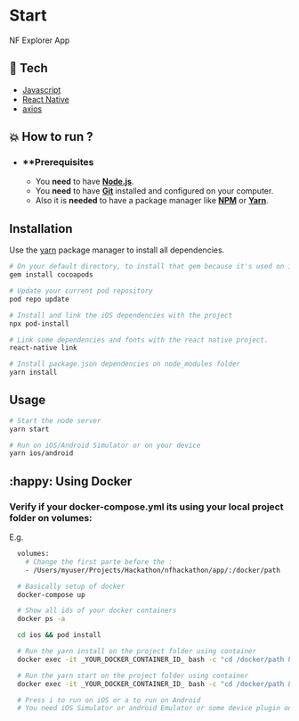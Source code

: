 # Start

NF Explorer App

## :rocket: Tech

- [Javascript](https://www.javascript.com/)
- [React Native](https://reactnative.dev/)
- [axios](https://github.com/axios/axios)

## :boom: How to run ?

- ### \*\*Prerequisites

  - You **need** to have **[Node.js](https://nodejs.org/en/)**.
  - You **need** to have **[Git](https://git-scm.com/)** installed and configured on your computer.
  - Also it is **needed** to have a package manager like **[NPM](https://www.npmjs.com/)** or **[Yarn](https://yarnpkg.com/)**.

## Installation

Use the [yarn](https://yarnpkg.com/) package manager to install all dependencies.

```bash
# On your default directory, to install that gem because it's used on ios pods.
gem install cocoapods

# Update your current pod repository
pod repo update

# Install and link the iOS dependencies with the project
npx pod-install

# Link some dependencies and fonts with the react native project.
react-native link

# Install package.json dependencies on node_modules folder
yarn install
```

## Usage

```bash
# Start the node server
yarn start

# Run on iOS/Android Simulator or on your device
yarn ios/android
```

## :happy: Using Docker

### Verify if your docker-compose.yml its using your local project folder on volumes:

E.g.

```bash
  volumes:
    # Change the first parte before the :
    - /Users/myuser/Projects/Hackathon/nfhackathon/app/:/docker/path
```

```bash
  # Basically setup of docker
  docker-compose up

  # Show all ids of your docker containers
  docker ps -a

  cd ios && pod install

  # Run the yarn install on the project folder using container
  docker exec -it _YOUR_DOCKER_CONTAINER_ID_ bash -c "cd /docker/path && yarn install"

  # Run the yarn start on the project folder using container
  docker exec -it _YOUR_DOCKER_CONTAINER_ID_ bash -c "cd /docker/path && yarn start"

  # Press i to run on iOS or a to run on Android
  # You need iOS Simulator or android Emulator or some device plugin on your computer.
```
